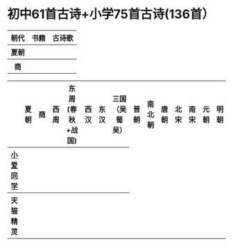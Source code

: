
# 初中61首古诗+小学75首古诗(136首）

<table>
    <tr>
        <th>朝代</th>
        <th>书籍</th>
        <th>古诗歌</th>
    </tr>
    <tr>
        <th>夏朝</th> <!朝代>
        <th></th> <!书籍>
        <th></th> <!古诗歌>
    </tr>
    <tr>
        <th>商</th> <!朝代>
        <th></th> <!书籍>
        <th></th> <!古诗歌>
    </tr>    
</table>

<table>
    <tr>
        <th></th>
        <th>夏朝</th> <!注释>
        <th>商</th> 
        <th>西周</th>
        <th>东周(春秋+战国)</th>
        <th>西汉</th>
        <th>东汉</th>
        <th>三国（吴蜀吴）</th>
        <th>晋朝</th>
        <th>南北朝</th>
        <th>唐朝</th>
        <th>北宋</th>
        <th>南宋</th>
        <th>元朝</th>
        <th>明朝</th>
        <th>清朝</th>
    </tr>
    <tr>
        <th><a href = "https://baike.baidu.com/item/%E5%B0%8F%E7%88%B1%E5%90%8C%E5%AD%A6/22047751?fr=aladdin">小爱同学</a> </th>
        <th></th> <!何时发布>
        <th></th> <!主要功能>
        <th></th> <!背后语音>
        <th></th> <!服务扩展>
        <th></th> <!生态>
        <th></th> <!市占率>
        <th></th> <!能力级别>
    </tr>    
    <tr>
        <th>天猫精灵</th>
        <th></th> <!何时发布>
        <th></th> <!主要功能>
        <th></th> <!背后语音>
        <th></th> <!服务扩展>
        <th></th> <!生态>
        <th></th> <!市占率>
        <th></th> <!能力级别>
    </tr>  
</table>
